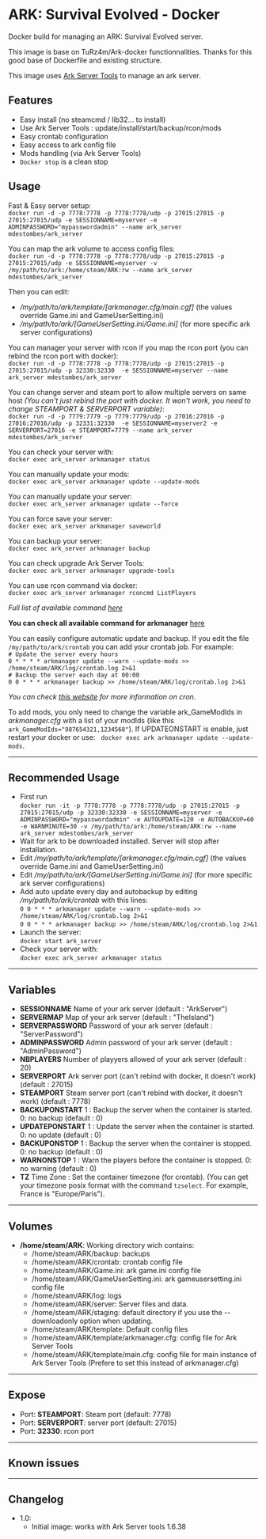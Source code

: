 # ARK: Survival Evolved - Docker

Docker build for managing an ARK: Survival Evolved server.

This image is base on TuRz4m/Ark-docker functionnalities. Thanks for this good base of Dockerfile and existing structure.

This image uses [Ark Server Tools](https://github.com/FezVrasta/ark-server-tools) to manage an ark server.

## Features
 - Easy install (no steamcmd / lib32... to install)
 - Use Ark Server Tools : update/install/start/backup/rcon/mods
 - Easy crontab configuration
 - Easy access to ark config file
 - Mods handling (via Ark Server Tools)
 - `Docker stop` is a clean stop 

## Usage
Fast & Easy server setup:  
  `docker run -d -p 7778:7778 -p 7778:7778/udp -p 27015:27015 -p 27015:27015/udp -e SESSIONNAME=myserver -e ADMINPASSWORD="mypasswordadmin" --name ark_server mdestombes/ark_server`

You can map the ark volume to access config files:  
  `docker run -d -p 7778:7778 -p 7778:7778/udp -p 27015:27015 -p 27015:27015/udp -e SESSIONNAME=myserver -v /my/path/to/ark:/home/steam/ARK:rw --name ark_server mdestombes/ark_server`

Then you can edit:
 - */my/path/to/ark/template/[arkmanager.cfg/main.cgf]* (the values override Game.ini and GameUserSetting.ini)
 - */my/path/to/ark/[GameUserSetting.ini/Game.ini]* (for more specific ark server configurations)

You can manager your server with rcon if you map the rcon port (you can rebind the rcon port with docker):  
  `docker run -d -p 7778:7778 -p 7778:7778/udp -p 27015:27015 -p 27015:27015/udp -p 32330:32330  -e SESSIONNAME=myserver --name ark_server mdestombes/ark_server`

You can change server and steam port to allow multiple servers on same host *(You can't just rebind the port with docker. It won't work, you need to change STEAMPORT & SERVERPORT variable)*:  
  `docker run -d -p 7779:7779 -p 7779:7779/udp -p 27016:27016 -p 27016:27016/udp -p 32331:32330  -e SESSIONNAME=myserver2 -e SERVERPORT=27016 -e STEAMPORT=7779 --name ark_server mdestombes/ark_server`

You can check your server with:  
  `docker exec ark_server arkmanager status`

You can manually update your mods:  
  `docker exec ark_server arkmanager update --update-mods`

You can manually update your server:  
  `docker exec ark_server arkmanager update --force`

You can force save your server:  
  `docker exec ark_server arkmanager saveworld`

You can backup your server:  
  `docker exec ark_server arkmanager backup`

You can check upgrade Ark Server Tools:  
  `docker exec ark_server arkmanager upgrade-tools`

You can use rcon command via docker:  
  `docker exec ark_server arkmanager rconcmd ListPlayers`

*Full list of available command [here](http://steamcommunity.com/sharedfiles/filedetails/?id=454529617&searchtext=admin)*

__You can check all available command for arkmanager__ [here](https://github.com/FezVrasta/ark-server-tools/blob/master/README.md)

You can easily configure automatic update and backup.
If you edit the file `/my/path/to/ark/crontab` you can add your crontab job.
For example:  
  `# Update the server every hours`  
  `0 * * * * arkmanager update --warn --update-mods >> /home/steam/ARK/log/crontab.log 2>&1`  
  `# Backup the server each day at 00:00`  
  `0 0 * * * arkmanager backup >> /home/steam/ARK/log/crontab.log 2>&1`  

*You can check [this website](http://www.unix.com/man-page/linux/5/crontab/) for more information on cron.*

To add mods, you only need to change the variable ark_GameModIds in *arkmanager.cfg* with a list of your modIds (like this `ark_GameModIds="987654321,1234568"`). If UPDATEONSTART is enable, just restart your docker or use:  
  `docker exec ark arkmanager update --update-mods`.

---

## Recommended Usage
 - First run  
  `docker run -it -p 7778:7778 -p 7778:7778/udp -p 27015:27015 -p 27015:27015/udp -p 32330:32330 -e SESSIONNAME=myserver -e ADMINPASSWORD="mypasswordadmin" -e AUTOUPDATE=120 -e AUTOBACKUP=60 -e WARNMINUTE=30 -v /my/path/to/ark:/home/steam/ARK:rw --name ark_server mdestombes/ark_server`
 - Wait for ark to be downloaded installed. Server will stop after installation.
 - Edit */my/path/to/ark/template/[arkmanager.cfg/main.cgf]* (the values override Game.ini and GameUserSetting.ini)
 - Edit */my/path/to/ark/[GameUserSetting.ini/Game.ini]* (for more specific ark server configurations)
 - Add auto update every day and autobackup by editing */my/path/to/ark/crontab* with this lines:  
  `0 0 * * * arkmanager update --warn --update-mods >> /home/steam/ARK/log/crontab.log 2>&1`  
  `0 0 * * * arkmanager backup >> /home/steam/ARK/log/crontab.log 2>&1`  
 - Launch the server:  
  `docker start ark_server`
 - Check your server with:  
  `docker exec ark_server arkmanager status`

---

## Variables
+ __SESSIONNAME__
Name of your ark server (default : "ArkServer")
+ __SERVERMAP__
Map of your ark server (default : "TheIsland")
+ __SERVERPASSWORD__
Password of your ark server (default : "ServerPassword")
+ __ADMINPASSWORD__
Admin password of your ark server (default : "AdminPassword")
+ __NBPLAYERS__
Number of playyers allowed of your ark server (default : 20)
+ __SERVERPORT__
Ark server port (can't rebind with docker, it doesn't work) (default : 27015)
+ __STEAMPORT__
Steam server port (can't rebind with docker, it doesn't work) (default : 7778)
+ __BACKUPONSTART__
1 : Backup the server when the container is started. 0: no backup (default : 0)
+ __UPDATEPONSTART__
1 : Update the server when the container is started. 0: no update (default : 0)
+ __BACKUPONSTOP__
1 : Backup the server when the container is stopped. 0: no backup (default : 0)
+ __WARNONSTOP__
1 : Warn the players before the container is stopped. 0: no warning (default : 0)
+ __TZ__
Time Zone : Set the container timezone (for crontab). (You can get your timezone posix format with the command `tzselect`. For example, France is "Europe/Paris").

---

## Volumes
+ __/home/steam/ARK__: Working directory wich contains:
  + /home/steam/ARK/backup: backups
  + /home/steam/ARK/crontab: crontab config file
  + /home/steam/ARK/Game.ini: ark game.ini config file
  + /home/steam/ARK/GameUserSetting.ini: ark gameusersetting.ini config file
  + /home/steam/ARK/log: logs
  + /home/steam/ARK/server: Server files and data.
  + /home/steam/ARK/staging: default directory if you use the --downloadonly option when updating.
  + /home/steam/ARK/template: Default config files
  + /home/steam/ARK/template/arkmanager.cfg: config file for Ark Server Tools
  + /home/steam/ARK/template/main.cfg: config file for main instance of Ark Server Tools (Prefere to set this instead of arkmanager.cfg)

---

## Expose
+ Port: __STEAMPORT__: Steam port (default: 7778)
+ Port: __SERVERPORT__: server port (default: 27015)
+ Port: __32330__: rcon port

---

## Known issues

---

## Changelog
+ 1.0:
  - Initial image: works with Ark Server tools 1.6.38
